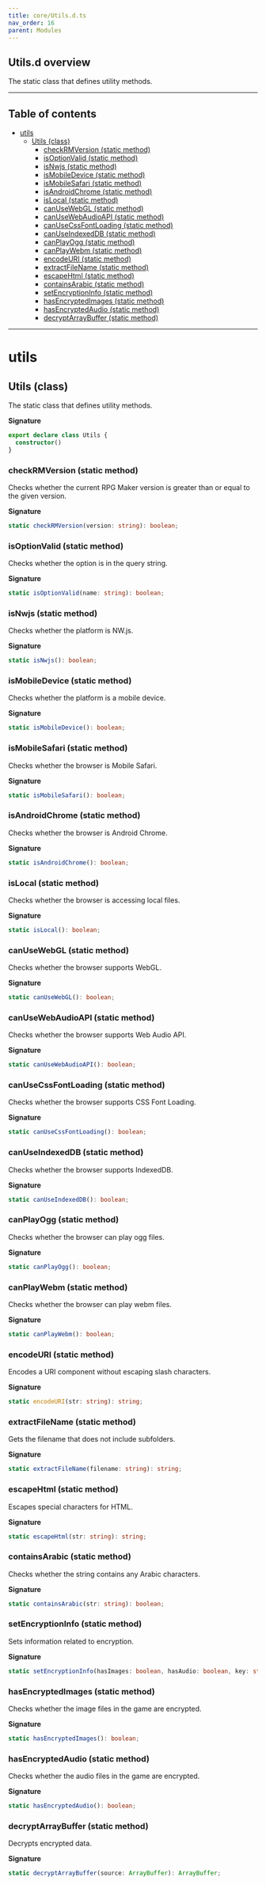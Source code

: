 ```yaml
---
title: core/Utils.d.ts
nav_order: 16
parent: Modules
---
```


## Utils.d overview

The static class that defines utility methods.

---

<h2 class="text-delta">Table of contents</h2>

- [utils](#utils)
  - [Utils (class)](#utils-class)
    - [checkRMVersion (static method)](#checkrmversion-static-method)
    - [isOptionValid (static method)](#isoptionvalid-static-method)
    - [isNwjs (static method)](#isnwjs-static-method)
    - [isMobileDevice (static method)](#ismobiledevice-static-method)
    - [isMobileSafari (static method)](#ismobilesafari-static-method)
    - [isAndroidChrome (static method)](#isandroidchrome-static-method)
    - [isLocal (static method)](#islocal-static-method)
    - [canUseWebGL (static method)](#canusewebgl-static-method)
    - [canUseWebAudioAPI (static method)](#canusewebaudioapi-static-method)
    - [canUseCssFontLoading (static method)](#canusecssfontloading-static-method)
    - [canUseIndexedDB (static method)](#canuseindexeddb-static-method)
    - [canPlayOgg (static method)](#canplayogg-static-method)
    - [canPlayWebm (static method)](#canplaywebm-static-method)
    - [encodeURI (static method)](#encodeuri-static-method)
    - [extractFileName (static method)](#extractfilename-static-method)
    - [escapeHtml (static method)](#escapehtml-static-method)
    - [containsArabic (static method)](#containsarabic-static-method)
    - [setEncryptionInfo (static method)](#setencryptioninfo-static-method)
    - [hasEncryptedImages (static method)](#hasencryptedimages-static-method)
    - [hasEncryptedAudio (static method)](#hasencryptedaudio-static-method)
    - [decryptArrayBuffer (static method)](#decryptarraybuffer-static-method)

---

# utils

## Utils (class)

The static class that defines utility methods.

**Signature**

```ts
export declare class Utils {
  constructor()
}
```

### checkRMVersion (static method)

Checks whether the current RPG Maker version is greater than or equal to
the given version.

**Signature**

```ts
static checkRMVersion(version: string): boolean;
```

### isOptionValid (static method)

Checks whether the option is in the query string.

**Signature**

```ts
static isOptionValid(name: string): boolean;
```

### isNwjs (static method)

Checks whether the platform is NW.js.

**Signature**

```ts
static isNwjs(): boolean;
```

### isMobileDevice (static method)

Checks whether the platform is a mobile device.

**Signature**

```ts
static isMobileDevice(): boolean;
```

### isMobileSafari (static method)

Checks whether the browser is Mobile Safari.

**Signature**

```ts
static isMobileSafari(): boolean;
```

### isAndroidChrome (static method)

Checks whether the browser is Android Chrome.

**Signature**

```ts
static isAndroidChrome(): boolean;
```

### isLocal (static method)

Checks whether the browser is accessing local files.

**Signature**

```ts
static isLocal(): boolean;
```

### canUseWebGL (static method)

Checks whether the browser supports WebGL.

**Signature**

```ts
static canUseWebGL(): boolean;
```

### canUseWebAudioAPI (static method)

Checks whether the browser supports Web Audio API.

**Signature**

```ts
static canUseWebAudioAPI(): boolean;
```

### canUseCssFontLoading (static method)

Checks whether the browser supports CSS Font Loading.

**Signature**

```ts
static canUseCssFontLoading(): boolean;
```

### canUseIndexedDB (static method)

Checks whether the browser supports IndexedDB.

**Signature**

```ts
static canUseIndexedDB(): boolean;
```

### canPlayOgg (static method)

Checks whether the browser can play ogg files.

**Signature**

```ts
static canPlayOgg(): boolean;
```

### canPlayWebm (static method)

Checks whether the browser can play webm files.

**Signature**

```ts
static canPlayWebm(): boolean;
```

### encodeURI (static method)

Encodes a URI component without escaping slash characters.

**Signature**

```ts
static encodeURI(str: string): string;
```

### extractFileName (static method)

Gets the filename that does not include subfolders.

**Signature**

```ts
static extractFileName(filename: string): string;
```

### escapeHtml (static method)

Escapes special characters for HTML.

**Signature**

```ts
static escapeHtml(str: string): string;
```

### containsArabic (static method)

Checks whether the string contains any Arabic characters.

**Signature**

```ts
static containsArabic(str: string): boolean;
```

### setEncryptionInfo (static method)

Sets information related to encryption.

**Signature**

```ts
static setEncryptionInfo(hasImages: boolean, hasAudio: boolean, key: string): void;
```

### hasEncryptedImages (static method)

Checks whether the image files in the game are encrypted.

**Signature**

```ts
static hasEncryptedImages(): boolean;
```

### hasEncryptedAudio (static method)

Checks whether the audio files in the game are encrypted.

**Signature**

```ts
static hasEncryptedAudio(): boolean;
```

### decryptArrayBuffer (static method)

Decrypts encrypted data.

**Signature**

```ts
static decryptArrayBuffer(source: ArrayBuffer): ArrayBuffer;
```
